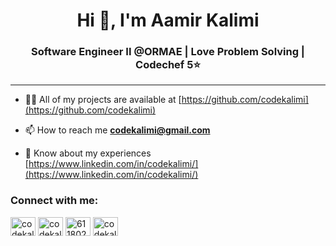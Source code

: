 <h1 align="center">Hi 👋, I'm Aamir Kalimi</h1>
<h3 align="center">Software Engineer II  @ORMAE | Love Problem Solving | Codechef 5⭐️</h3>

<hr>

- 👨‍💻 All of my projects are available at [https://github.com/codekalimi](https://github.com/codekalimi)

- 📫 How to reach me **codekalimi@gmail.com**

- 📄 Know about my experiences [https://www.linkedin.com/in/codekalimi/](https://www.linkedin.com/in/codekalimi/)

<h3 align="left">Connect with me:</h3>
<p align="left">
<a href="https://twitter.com/codekalimi" target="blank"><img align="center" src="https://cdn.jsdelivr.net/npm/simple-icons@2.18.0/icons/twitter.svg" alt="codekalimi" height="30" width="40" /></a>
<a href="https://linkedin.com/in/codekalimi" target="blank"><img align="center" src="https://cdn.jsdelivr.net/npm/simple-icons@2.18.0/icons/linkedin.svg" alt="codekalimi" height="30" width="40" /></a>
<a href="https://leetcode.com/codekalimi/" target="blank"><img align="center" src="https://cdn.jsdelivr.net/npm/simple-icons@2.18.0/icons/stackoverflow.svg" alt="6118024" height="30" width="40" /></a>
<a href="https://instagram.com/codekalimi" target="blank"><img align="center" src="https://cdn.jsdelivr.net/npm/simple-icons@2.18.0/icons/instagram.svg" alt="codekalimi" height="30" width="40" /></a>
</p>